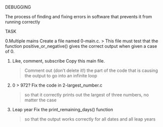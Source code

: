 DEBUGGING

The process of finding and fixing errors in software that prevents it from running correctly

TASK

0.Multiple mains
Create a file named 0-main.c.
       > This file must test that the function positive_or_negative() gives the correct output when given a case of 0.

1. Like, comment, subscribe
Copy this main file.
     > Comment out (don’t delete it!) the part of the code that is causing the output to go into an infinite loop

2. 0 > 972?
Fix the code in 2-largest_number.c
    > so that it correctly prints out the largest of three numbers, no matter the case

3. Leap year
Fix the print_remaining_days() function
    >so that the output works correctly for all dates and all leap years

